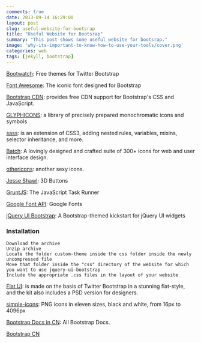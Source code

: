 ```yaml
---
comments: true
date: 2013-09-14 16:29:00
layout: post
slug: useful-website-for-bootsrap
title: "Useful Website for Bootsrap"
summary: "This post shows some useful website for bootsrap."
image: 'why-its-important-to-know-how-to-use-your-tools/cover.png'
categories: web
tags: [jekyll, bootstrap]
---
```


[Bootwatch](http://bootswatch.com/): Free themes for Twitter Bootstrap



[Font Awesome](http://fortawesome.github.io/Font-Awesome/): The iconic font designed for Bootstrap


[Bootstrap CDN](http://netdna.bootstrapcdn.com/): provides free CDN support for Bootstrap's CSS and JavaScript.


[GLYPHICONS](http://glyphicons.com/): a library of precisely prepared monochromatic icons and symbols

[sass](http://sass-lang.com/):  is an extension of CSS3, adding nested rules, variables, mixins, selector inheritance, and more.

[Batch](http://adamwhitcroft.com/batch/): A lovingly designed and crafted suite of 300+ icons for web and user interface design.

[othericons](www.othericons.com): another sexy icons.

[Jesse Shawl](http://jesse.sh/awl/makes-3d-buttons-with-sass/): 3D Buttons

[GruntJS](http://gruntjs.com/): The JavaScript Task Runner

[Google Font API](http://www.google.com/fonts): Google Fonts

[jQuery UI Bootstrap](http://addyosmani.github.io/jquery-ui-bootstrap/): A Bootstrap-themed kickstart for jQuery UI widgets

### Installation
	Download the archive
	Unzip archive
	Locate the folder custom-theme inside the css folder inside the newly uncompressed file
	Move that folder inside the "css" directory of the website for which you want to use jquery-ui-bootstrap
	Include the appropriate .css files in the layout of your website

[Flat UI](http://designmodo.com/flat-free/): is made on the basis of Twitter Bootstrap in a stunning flat-style, and the kit also includes a PSD version for designers.

[simple-icons](http://simpleicons.org): PNG icons in eleven sizes, black and white, from 16px to 4096px

[Bootstrap Docs in CN](http://docs.bootcss.com/): All Bootstrap Docs.

[Bootstrap CN](http://www.bootcss.com/)
